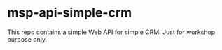 # msp-api-simple-crm
This repo contains a simple Web API for simple CRM. Just for workshop purpose only.
